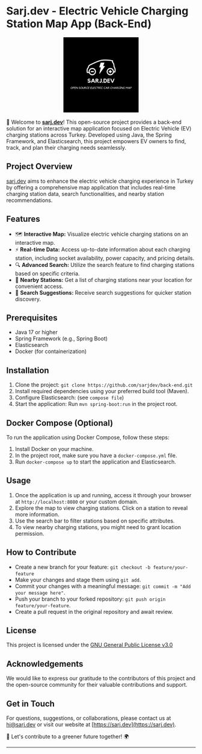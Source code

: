 # Sarj.dev - Electric Vehicle Charging Station Map App (Back-End)

<p align="center">
  <img src="./logo.png"  width="200">
</p>

🌿 Welcome to **[sarj.dev](https://sarj.dev/)**! This open-source project provides a back-end solution for an interactive map application focused on Electric Vehicle (EV) charging stations across Turkey. Developed using Java, the Spring Framework, and Elasticsearch, this project empowers EV owners to find, track, and plan their charging needs seamlessly.

## Project Overview

[sarj.dev](https://sarj.dev/) aims to enhance the electric vehicle charging experience in Turkey by offering a comprehensive map application that includes real-time charging station data, search functionalities, and nearby station recommendations.

## Features

- 🗺️ **Interactive Map:** Visualize electric vehicle charging stations on an interactive map.
- ⚡ **Real-time Data:** Access up-to-date information about each charging station, including socket availability, power capacity, and pricing details.
- 🔍 **Advanced Search:** Utilize the search feature to find charging stations based on specific criteria.
- 📍 **Nearby Stations:** Get a list of charging stations near your location for convenient access.
- 🔗 **Search Suggestions:** Receive search suggestions for quicker station discovery.

## Prerequisites

- Java 17 or higher
- Spring Framework (e.g., Spring Boot)
- Elasticsearch
- Docker (for containerization)


## Installation

1. Clone the project: `git clone https://github.com/sarjdev/back-end.git`
2. Install required dependencies using your preferred build tool (Maven).
3. Configure Elasticsearch: (see `compose file`)
4. Start the application: Run `mvn spring-boot:run` in the project root.


## Docker Compose (Optional)

To run the application using Docker Compose, follow these steps:

1. Install Docker on your machine.
2. In the project root, make sure you have a `docker-compose.yml` file.
3. Run `docker-compose up` to start the application and Elasticsearch.


## Usage

1. Once the application is up and running, access it through your browser at `http://localhost:8080` or your custom domain.
2. Explore the map to view charging stations. Click on a station to reveal more information.
3. Use the search bar to filter stations based on specific attributes.
4. To view nearby charging stations, you might need to grant location permission.


## How to Contribute

- Create a new branch for your feature: `git checkout -b feature/your-feature`
- Make your changes and stage them using `git add`.
- Commit your changes with a meaningful message: `git commit -m "Add your message here"`.
- Push your branch to your forked repository: `git push origin feature/your-feature`.
- Create a pull request in the original repository and await review.

## License

This project is licensed under the [GNU General Public License v3.0](https://github.com/sarjdev/back-end/blob/master/LICENSE)

## Acknowledgements

We would like to express our gratitude to the contributors of this project and the open-source community for their valuable contributions and support.

## Get in Touch

For questions, suggestions, or collaborations, please contact us at [hi@sarj.dev](mailto:hi@sarj.dev) or visit our website at [https://sarj.dev](https://sarj.dev).

🚀 Let's contribute to a greener future together! 🌍

---
